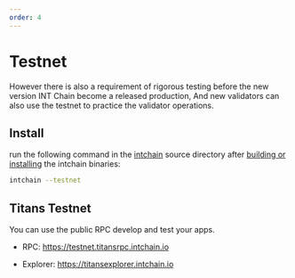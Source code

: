 ```yaml
---
order: 4
---
```


# Testnet

However there is also a requirement of rigorous testing before the new version INT Chain  become a released  production, And new validators can also use the testnet to practice the validator operations.

## Install

run the following command in the [intchain](https://github.com/intfoundation/intchain) source directory after [building or installing](2-install.md) the intchain binaries:

```bash
intchain --testnet
```

## Titans Testnet

You can use the public RPC develop and test your apps.

- RPC: <https://testnet.titansrpc.intchain.io>

- Explorer: <https://titansexplorer.intchain.io>
